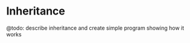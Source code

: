 Inheritance
==================================

@todo: describe inheritance and create simple program showing how it works